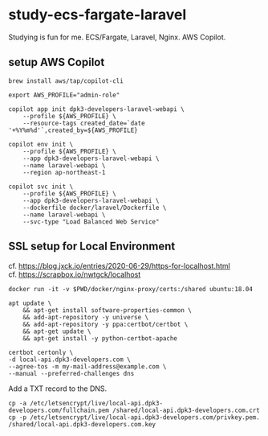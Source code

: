 # study-ecs-fargate-laravel
Studying is fun for me. ECS/Fargate, Laravel, Nginx. AWS Copilot.

## setup AWS Copilot

```
brew install aws/tap/copilot-cli
```

```
export AWS_PROFILE="admin-role"
```

```
copilot app init dpk3-developers-laravel-webapi \
    --profile ${AWS_PROFILE} \
    --resource-tags created_date=`date '+%Y%m%d'`,created_by=${AWS_PROFILE}
```

```
copilot env init \
    --profile ${AWS_PROFILE} \
    --app dpk3-developers-laravel-webapi \
    --name laravel-webapi \
    --region ap-northeast-1
```

```
copilot svc init \
    --profile ${AWS_PROFILE} \
    --app dpk3-developers-laravel-webapi \
    --dockerfile docker/laravel/Dockerfile \
    --name laravel-webapi \
    --svc-type "Load Balanced Web Service"
```

## SSL setup for Local Environment

cf. https://blog.jxck.io/entries/2020-06-29/https-for-localhost.html  
cf. https://scrapbox.io/nwtgck/localhost

```
docker run -it -v $PWD/docker/nginx-proxy/certs:/shared ubuntu:18.04
```

```
apt update \
    && apt-get install software-properties-common \
    && add-apt-repository -y universe \
    && add-apt-repository -y ppa:certbot/certbot \
    && apt-get update \
    && apt-get install -y python-certbot-apache
```

```
certbot certonly \
-d local-api.dpk3-developers.com \
--agree-tos -m my-mail-address@example.com \
--manual --preferred-challenges dns
```

Add a TXT record to the DNS.

```
cp -a /etc/letsencrypt/live/local-api.dpk3-developers.com/fullchain.pem /shared/local-api.dpk3-developers.com.crt
cp -p /etc/letsencrypt/live/local-api.dpk3-developers.com/privkey.pem.  /shared/local-api.dpk3-developers.com.key
```
